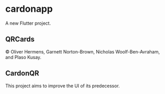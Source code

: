 # cardonapp

A new Flutter project.

## QRCards

© Oliver Hermens, Garnett Norton-Brown, Nicholas Woolf-Ben-Avraham, and Plaso Kusay.

## CardonQR

This project aims to improve the UI of its predecessor. 


